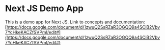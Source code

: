 # Next JS Demo App

This is a demo app for Next JS.
Link to concepts and documentation: [https://docs.google.com/document/d/1zwuQ2SsRZaR3OGQQ9a4SCiB2Vbv7YcHkeKACZfSVPmI/edit#](https://docs.google.com/document/d/1zwuQ2SsRZaR3OGQQ9a4SCiB2Vbv7YcHkeKACZfSVPmI/edit#)
